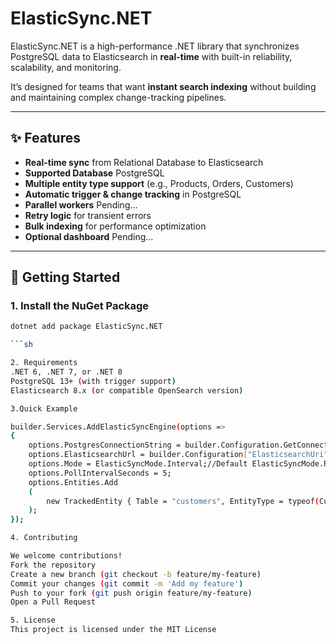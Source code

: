 # ElasticSync.NET

ElasticSync.NET is a high-performance .NET library that synchronizes PostgreSQL data to Elasticsearch in **real-time** with built-in reliability, scalability, and monitoring.

It’s designed for teams that want **instant search indexing** without building and maintaining complex change-tracking pipelines.

---

## ✨ Features

- **Real-time sync** from Relational Database to Elasticsearch
- **Supported Database** PostgreSQL
- **Multiple entity type support** (e.g., Products, Orders, Customers)
- **Automatic trigger & change tracking** in PostgreSQL
- **Parallel workers** Pending...
- **Retry logic** for transient errors
- **Bulk indexing** for performance optimization
- **Optional dashboard** Pending...

---

## 🚀 Getting Started

### 1. Install the NuGet Package

```sh
dotnet add package ElasticSync.NET

```sh

2. Requirements
.NET 6, .NET 7, or .NET 8
PostgreSQL 13+ (with trigger support)
Elasticsearch 8.x (or compatible OpenSearch version)

3.Quick Example

builder.Services.AddElasticSyncEngine(options =>
{
    options.PostgresConnectionString = builder.Configuration.GetConnectionString("DbConnectionString");
    options.ElasticsearchUrl = builder.Configuration["ElasticsearchUri"];
    options.Mode = ElasticSyncMode.Interval;//Default ElasticSyncMode.RealTime
    options.PollIntervalSeconds = 5;
    options.Entities.Add
    (
        new TrackedEntity { Table = "customers", EntityType = typeof(Customer), PrimaryKey = "id", IndexName = "customers" }
    );
});

4. Contributing

We welcome contributions!
Fork the repository
Create a new branch (git checkout -b feature/my-feature)
Commit your changes (git commit -m 'Add my feature')
Push to your fork (git push origin feature/my-feature)
Open a Pull Request

5. License
This project is licensed under the MIT License

